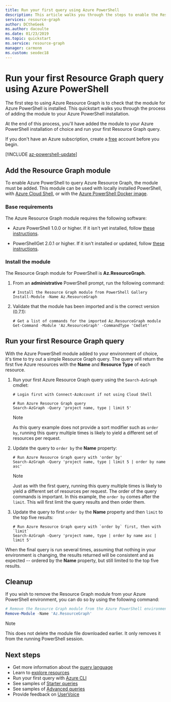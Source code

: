 ```yaml
---
title: Run your first query using Azure PowerShell
description: This article walks you through the steps to enable the Resource Graph module for Azure PowerShell and run your first query.
services: resource-graph
author: DCtheGeek
ms.author: dacoulte
ms.date: 01/23/2019
ms.topic: quickstart
ms.service: resource-graph
manager: carmonm
ms.custom: seodec18
---
```

# Run your first Resource Graph query using Azure PowerShell

The first step to using Azure Resource Graph is to check that the module for Azure PowerShell is
installed. This quickstart walks you through the process of adding the module to your Azure
PowerShell installation.

At the end of this process, you'll have added the module to your Azure PowerShell installation of
choice and run your first Resource Graph query.

If you don't have an Azure subscription, create a [free](https://azure.microsoft.com/free/) account
before you begin.

[!INCLUDE [az-powershell-update](../../../includes/updated-for-az.md)]

## Add the Resource Graph module

To enable Azure PowerShell to query Azure Resource Graph, the module must be added. This module can
be used with locally installed PowerShell, with [Azure Cloud Shell](https://shell.azure.com), or
with the [Azure PowerShell Docker image](https://hub.docker.com/r/azuresdk/azure-powershell/).

### Base requirements

The Azure Resource Graph module requires the following software:

- Azure PowerShell 1.0.0 or higher. If it isn't yet installed, follow [these instructions](/powershell/azure/install-az-ps).

- PowerShellGet 2.0.1 or higher. If it isn't installed or updated, follow [these instructions](/powershell/gallery/installing-psget).

### Install the module

The Resource Graph module for PowerShell is **Az.ResourceGraph**.

1. From an **administrative** PowerShell prompt, run the following command:

   ```azurepowershell-interactive
   # Install the Resource Graph module from PowerShell Gallery
   Install-Module -Name Az.ResourceGraph
   ```

1. Validate that the module has been imported and is the correct version (0.7.1):

   ```azurepowershell-interactive
   # Get a list of commands for the imported Az.ResourceGraph module
   Get-Command -Module 'Az.ResourceGraph' -CommandType 'Cmdlet'
   ```

## Run your first Resource Graph query

With the Azure PowerShell module added to your environment of choice, it's time to try out a simple
Resource Graph query. The query will return the first five Azure resources with the **Name** and
**Resource Type** of each resource.

1. Run your first Azure Resource Graph query using the `Search-AzGraph` cmdlet:

   ```azurepowershell-interactive
   # Login first with Connect-AzAccount if not using Cloud Shell

   # Run Azure Resource Graph query
   Search-AzGraph -Query 'project name, type | limit 5'
   ```

   > [!NOTE]
   > As this query example does not provide a sort modifier such as `order by`, running this query multiple
   > times is likely to yield a different set of resources per request.

1. Update the query to `order by` the **Name** property:

   ```azurepowershell-interactive
   # Run Azure Resource Graph query with 'order by'
   Search-AzGraph -Query 'project name, type | limit 5 | order by name asc'
   ```

   > [!NOTE]
   > Just as with the first query, running this query multiple times is likely to yield a different
   > set of resources per request. The order of the query commands is important. In this example, the
   > `order by` comes after the `limit`. This will first limit the query results and then order them.

1. Update the query to first `order by` the **Name** property and then `limit` to the top five results:

   ```azurepowershell-interactive
   # Run Azure Resource Graph query with `order by` first, then with `limit`
   Search-AzGraph -Query 'project name, type | order by name asc | limit 5'
   ```

When the final query is run several times, assuming that nothing in your environment is changing,
the results returned will be consistent and as expected -- ordered by the **Name** property, but
still limited to the top five results.

## Cleanup

If you wish to remove the Resource Graph module from your Azure PowerShell environment, you can do
so by using the following command:

```powershell
# Remove the Resource Graph module from the Azure PowerShell environment
Remove-Module -Name 'Az.ResourceGraph'
```

> [!NOTE]
> This does not delete the module file downloaded earlier. It only removes it from the running
> PowerShell session.

## Next steps

- Get more information about the [query language](./concepts/query-language.md)
- Learn to [explore resources](./concepts/explore-resources.md)
- Run your first query with [Azure CLI](first-query-azurecli.md)
- See samples of [Starter queries](./samples/starter.md)
- See samples of [Advanced queries](./samples/advanced.md)
- Provide feedback on [UserVoice](https://feedback.azure.com/forums/915958-azure-governance)